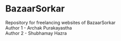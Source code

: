# BazaarSorkar
Repository for freelancing websites of BazaarSorkar
<br>
Author 1 - Archak Purakayastha
<br>
Author 2 - Shubhamay Hazra
